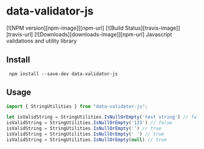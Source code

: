# data-validator-js
[![NPM version][npm-image]][npm-url] [![Build Status][travis-image]][travis-url] [![Downloads][downloads-image]][npm-url]
Javascript validations and utility library

Install
----
     npm install --save-dev data-validator-js
Usage
----

```Typescript
import { StringUtilities } from "data-validator-js";

let isValidString = StringUtilities.IsNullOrEmpty('test string') // false
isValidString = StringUtilities.IsNullOrEmpty('123') // false
isValidString = StringUtilities.IsNullOrEmpty('') // true
isValidString = StringUtilities.IsNullOrEmpty(' ') // true
isValidString = StringUtilities.IsNullOrEmpty(null) // true

```
